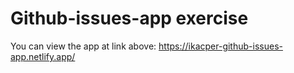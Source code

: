 # Github-issues-app exercise

You can view the app at link above:
https://ikacper-github-issues-app.netlify.app/
